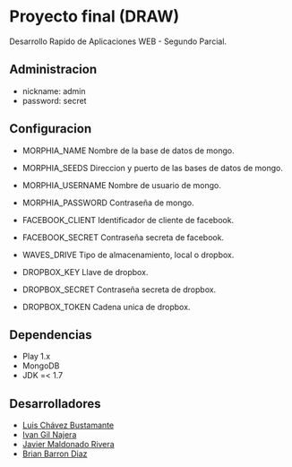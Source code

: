 # Proyecto final (DRAW)

Desarrollo Rapido de Aplicaciones WEB - Segundo Parcial.

## Administracion
- nickname: admin
- password: secret

## Configuracion
- MORPHIA_NAME
Nombre de la base de datos de mongo.

- MORPHIA_SEEDS
Direccion y puerto de las bases de datos de mongo.

- MORPHIA_USERNAME
Nombre de usuario de mongo.

- MORPHIA_PASSWORD
Contraseña de mongo.

- FACEBOOK_CLIENT
Identificador de cliente de facebook.

- FACEBOOK_SECRET
Contraseña secreta de facebook.

- WAVES_DRIVE
Tipo de almacenamiento, local o dropbox.

- DROPBOX_KEY
Llave de dropbox.

- DROPBOX_SECRET
Contraseña secreta de dropbox.

- DROPBOX_TOKEN
Cadena unica de dropbox.

## Dependencias
- Play 1.x
- MongoDB
- JDK =< 1.7

## Desarrolladores
- [Luis Chávez Bustamante](http://github.com/luischavez) 
- [Ivan Gil Najera](https://github.com/ivaang94) 
- [Javier Maldonado Rivera](https://github.com/JavierMaldonadoR) 
- [Brian Barron Diaz](https://github.com/Brian1992) 